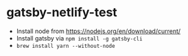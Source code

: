 # gatsby-netlify-test

* Install node from https://nodejs.org/en/download/current/
* Install gatsby via `npm install -g gatsby-cli`
* `brew install yarn --without-node`

